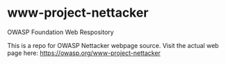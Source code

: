 # www-project-nettacker
OWASP Foundation Web Respository


This is a repo for OWASP Nettacker webpage source. Visit the actual web page here: https://owasp.org/www-project-nettacker
